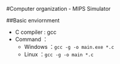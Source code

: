 #Computer organization - MIPS Simulator

##Basic enviornment
* C compiler : gcc
* Command ：
    * Windows ：```gcc -g -o main.exe *.c```
    * Linux ：```gcc -g -o main *.c```